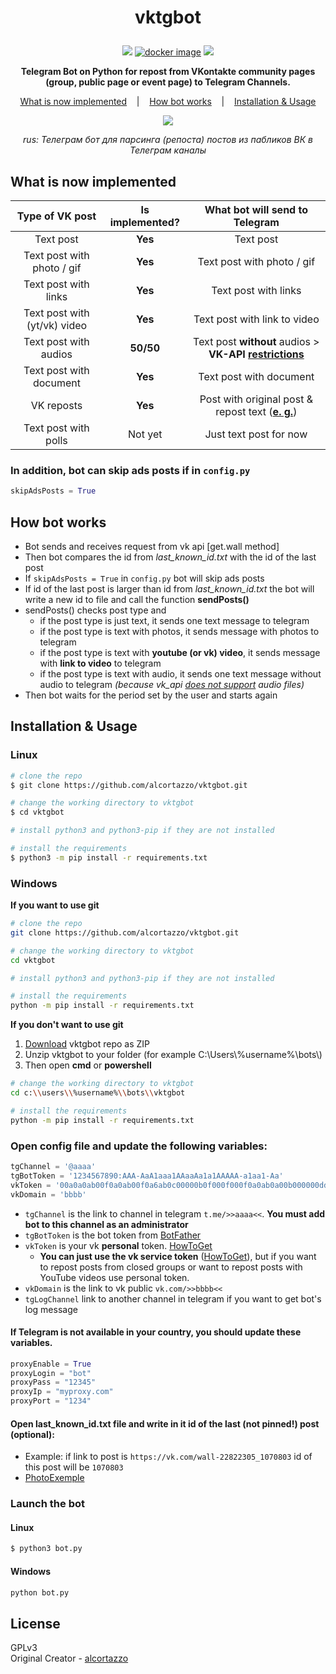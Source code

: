 
<h1 id="-p-align-center-vktgbot-v0-8"><p align="center">vktgbot</h1>
<p align=center>
    <a target="_blank" href="https://www.python.org/downloads/" title="Python Version"><img src="https://img.shields.io/badge/python-%3E=_3.5-purple.svg"></a>
    <a target="_blank" href="https://github.com/alcortazzo/vktgbot/releases"><img alt="docker image" src="https://img.shields.io/github/v/release/alcortazzo/vktgbot?include_prereleases"></a>
    <a target="_blank" href="LICENSE" title="License: GPL-3.0"><img src="https://img.shields.io/github/license/alcortazzo/vktgbot.svg?color=red"></a>
</p>    
<p align="center"><b>Telegram Bot on Python for repost from VKontakte community pages (group, public page or event page) to Telegram Channels.</b></p>

<p align="center">
    <a href="#what-is-now-implemented">What is now implemented</a>
    &nbsp;&nbsp;&nbsp;|&nbsp;&nbsp;&nbsp;
    <a href="#how-bot-works">How bot works</a>
    &nbsp;&nbsp;&nbsp;|&nbsp;&nbsp;&nbsp;
    <a href="#installation--usage">Installation & Usage</a>
</p>
<p align="center">
<a href="https://youtu.be/DyLmaJg0v-w?t=3">
<img src="https://github.com/alcortazzo/vktgbot/blob/master/images/code.png"/>
</a>
</p>
<p align="center"><i>rus: Телеграм бот для парсинга (репоста) постов из пабликов ВК в Телеграм каналы</i></p>

## What is now implemented
|Type of VK post|Is implemented?|What bot will send to Telegram
|:---:|:---:|:---:|
|Text post|**Yes**|Text post
|Text post with photo / gif|**Yes**|Text post with photo / gif
|Text post with links|**Yes** |Text post with links
|Text post with (yt/vk) video|**Yes**|Text post with link to video
|Text post with audios|**50/50**|Text post **without** audios > **VK-API [restrictions](https://vk.com/dev/audio)**
|Text post with document|**Yes**|Text post with document|
|VK reposts|**Yes**|Post with original post & repost text ([**e. g.**](https://i.imgur.com/FRyo80A.png))
|Text post with polls|Not yet|Just text post for now

### In addition, bot can skip ads posts if  in `config.py`
```python
skipAdsPosts = True
```

## How bot works
* Bot sends and receives request from vk api [get.wall method]
* Then bot compares the id from *last_known_id.txt* with the id of the last post
* If `skipAdsPosts = True` in `config.py` bot will skip ads posts
* If id of the last post is larger than id from *last_known_id.txt* the bot will write a new id to file and call the function **sendPosts()**
 * sendPosts() checks post type and
   * if the post type is just text, it sends one text message to telegram
   * if the post type is text with photos, it sends message with photos to telegram
   * if the post type is text with **youtube (or vk) video**, it sends message with **link to video** to telegram
   * if the post type is text with audio, it sends one text message without audio to telegram *(because vk_api [does not support](https://vk.com/dev/audio)  audio files)*
* Then bot waits for the period set by the user and starts again

## Installation & Usage
### Linux
```bash
# clone the repo
$ git clone https://github.com/alcortazzo/vktgbot.git

# change the working directory to vktgbot
$ cd vktgbot

# install python3 and python3-pip if they are not installed

# install the requirements
$ python3 -m pip install -r requirements.txt
```
### Windows
 **If you want to use git**
```bash
# clone the repo
git clone https://github.com/alcortazzo/vktgbot.git

# change the working directory to vktgbot
cd vktgbot

# install python3 and python3-pip if they are not installed

# install the requirements
python -m pip install -r requirements.txt
```
**If you don't want to use git**
1. [Download](https://github.com/alcortazzo/vktgbot/archive/master.zip)  vktgbot repo as ZIP
2. Unzip vktgbot to your folder (for example C:\\Users\\%username%\\bots\\)
3. Then open **cmd** or **powershell**
```bash
# change the working directory to vktgbot
cd c:\\users\\%username%\\bots\\vktgbot

# install the requirements
python -m pip install -r requirements.txt
```
### Open **config** file and update the following variables:
```python
tgChannel = '@aaaa'
tgBotToken = '1234567890:AAA-AaA1aaa1AAaaAa1a1AAAAA-a1aa1-Aa'
vkToken = '00a0a0ab00f0a0ab00f0a6ab0c00000b0f000f000f0a0ab0a00b000000dd00000000de0'
vkDomain = 'bbbb'
```
* `tgChannel` is the link to channel in telegram `t.me/>>aaaa<<`. **You must add bot to this channel as an administrator**
* `tgBotToken` is the bot token from [BotFather](t.me/BotFather)
* `vkToken` is your vk **personal** token. [HowToGet](https://github.com/alcortazzo/vktgbot/wiki/How-to-get-personal-access-token)
  * **You can just use the vk service token** ([HowToGet](https://youtu.be/oGS683RYmg8)), but if you want to repost posts from closed groups or want to repost posts with YouTube videos use personal token.
* `vkDomain` is the link to vk public `vk.com/>>bbbb<<`
* `tgLogChannel` link to another channel in telegram if you want to get bot's log message
#### If Telegram is not available in your country, you should update these variables.
```python
proxyEnable = True
proxyLogin = "bot"  
proxyPass = "12345"  
proxyIp = "myproxy.com"  
proxyPort = "1234"
```
#### Open **last_known_id.txt** file and write in it id of the last (not pinned!) post (optional):
* Example: if link to post is `https://vk.com/wall-22822305_1070803` id of this post will be `1070803`
* [PhotoExemple](https://i.imgur.com/eWpso0C.png)
### Launch the bot
#### Linux
```bash
$ python3 bot.py
```
#### Windows
```bash
python bot.py
```

## License

GPLv3<br/>
Original Creator - [alcortazzo](https://github.com/alcortazzo)
